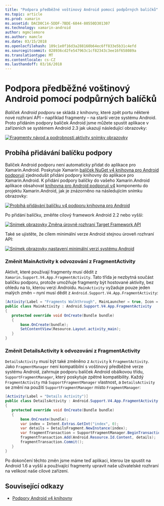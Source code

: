 ```yaml
---
title: "Podpora předběžné voštinový Android pomocí podpůrných balíčků"
ms.topic: article
ms.prod: xamarin
ms.assetid: DACD0C14-5DDF-7BDE-6844-80550D301307
ms.technology: xamarin-android
author: mgmclemore
ms.author: mamcle
ms.date: 03/15/2018
ms.openlocfilehash: 109c1e0f16d3a288160b64ec6ff833e5b31c4efd
ms.sourcegitcommit: 028936cd2fe547963c1cf82343c3ee16f658089a
ms.translationtype: MT
ms.contentlocale: cs-CZ
ms.lasthandoff: 03/16/2018
---
```

# <a name="supporting-pre-honeycomb-android-using-support-packages"></a>Podpora předběžné voštinový Android pomocí podpůrných balíčků

*Balíček Android podporu* se skládá z knihovny, které zpět portu některé nové rozhraní API &ndash; například fragmenty &ndash; na starší verze systému Android. Proto přidáním podpory balíček Android jsme můžete spustit aplikace v zařízeních se systémem Android 2.3 jak ukazují následující obrazovky:

[![Fragmenty návod a podrobnosti aktivity snímky obrazovky](supporting-pre-honeycomb-images/01-sml.png)](supporting-pre-honeycomb-images/01.png#lightbox)

## <a name="adding-the-support-package"></a>Probíhá přidávání balíčku podpory

Balíček Android podporu není automaticky přidat do aplikace pro Xamarin.Android. Poskytuje Xamarin [balíček NuGet v4 knihovna pro Android podporují](https://www.nuget.org/packages/Xamarin.Android.Support.v4/) zjednodušit přidání podpory knihovny do aplikace pro Xamarin.Android.
K přidání podpory balíčky do vašeho Xamarin.Android aplikace obsahovat [knihovna pro Android podporují v4](https://www.nuget.org/packages/Xamarin.Android.Support.v4/) komponentu do projektu Xamarin.Android, jak je znázorněno na následujícím snímku obrazovky:

[![Probíhá přidávání balíčku v4 podporu knihovna pro Android](supporting-pre-honeycomb-images/02-sml.png)](supporting-pre-honeycomb-images/02.png#lightbox)

Po přidání balíčku, změňte cílový framework Android 2.2 nebo vyšší:

[![Snímek obrazovky Změna úrovně rozhraní Target Framework API](supporting-pre-honeycomb-images/03-sml.png)](supporting-pre-honeycomb-images/03.png#lightbox)

Také se ujistěte, že cílem minimální verze Android stejnou úroveň rozhraní API:

[![Snímek obrazovky nastavení minimální verzi systému Android](supporting-pre-honeycomb-images/04-sml.png)](supporting-pre-honeycomb-images/04.png#lightbox)

### <a name="change-mainactivity-to-derive-from-fragmentactivity"></a>Změnit MainActivity k odvozování z FragmentActivity

Aktivit, které používají fragmenty musí dědit z `Xamarin.Support.V4.App.FragmentActivity`. Tato třída je nezbytná součást balíčku podporu, protože umožňuje fragmenty být hostované aktivity, bez ohledu na to, kterou verzi Androidu. `MainActivity` vyžaduje pouze jeden malých změn – nyní musí dědit z `Android.Support.V4.App.FragmentActivity`:

```csharp
[Activity(Label = "Fragments Walkthrough", MainLauncher = true, Icon = "@drawable/launcher")]
public class MainActivity : Android.Support.V4.App.FragmentActivity
{
   protected override void OnCreate(Bundle bundle)
   {
       base.OnCreate(bundle);
       SetContentView(Resource.Layout.activity_main);
   }
}
```


### <a name="change-detailsactivity-to-derive-from-fragmentactivity"></a>Změnit DetailsActivity k odvozování z FragmentActivity

`DetailsActivity` musí být také změněno z `Activity` k `FragmentActivity`. Jako `FragmentManager` není kompatibilní s voštinový předběžné verze systému Android, zahrnuje podporu balíček Android obálkovou třídu, `SupportFragmentManager`, který poskytuje zpětné kompatibility. Každý `FragmentActivity` má `SupportFragmentManager` vlastnost, a `DetailsActivity` se změní na použití `SupportFragmentManager` místo `FragmentManager`:

```csharp
[Activity(Label = "Details Activity")]
public class DetailsActivity : Android.Support.V4.App.FragmentActivity
{
   protected override void OnCreate(Bundle bundle)
   {
       base.OnCreate(bundle);
       var index = Intent.Extras.GetInt("index", 0);
       var details = DetailsFragment.NewInstance(index);
       var fragmentTransaction = SupportFragmentManager.BeginTransaction(); // Notice the change from FragmentManager to SupportFragmentManager
       fragmentTransaction.Add(Android.Resource.Id.Content, details);
       fragmentTransaction.Commit();
   }
}
```

Po dokončení těchto změn jsme máme teď aplikaci, kterou lze spustit na Android 1.6 a vyšší a používající fragmenty upravit naše uživatelské rozhraní na velikost naše cílové zařízení.


## <a name="related-links"></a>Související odkazy

- [Podpory Android v4 knihovny](https://www.nuget.org/packages/Xamarin.Android.Support.v4)
